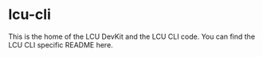 # lcu-cli
This is the home of the LCU DevKit and the LCU CLI code. You can find the LCU CLI specific README here.
